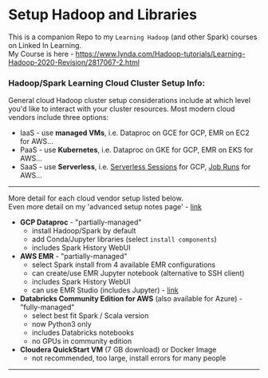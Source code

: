 # Setup Hadoop and Libraries

This is a companion Repo to my `Learning Hadoop` (and other Spark) courses on Linked In Learning.  
My Course is here - https://www.lynda.com/Hadoop-tutorials/Learning-Hadoop-2020-Revision/2817067-2.html

### Hadoop/Spark Learning Cloud Cluster Setup Info:

General cloud Hadoop cluster setup considerations include at which level you'd like to interact with your cluster resources.  Most modern cloud vendors include three options:

- IaaS - use **managed VMs**, i.e. Dataproc on GCE for GCP, EMR on EC2 for AWS...
- PaaS - use **Kubernetes**, i.e. Dataproc on GKE for GCP, EMR on EKS for AWS...
- SaaS - use **Serverless**, i.e. [Serverless Sessions](https://cloud.google.com/vertex-ai/docs/workbench/managed/serverless-spark) for GCP, [Job Runs](https://docs.aws.amazon.com/emr/latest/EMR-Serverless-UserGuide/emr-serverless.html) for AWS...

---

More detail for each cloud vendor setup listed below.   
Even more detail on my 'advanced setup notes page' - [link](https://github.com/lynnlangit/learning-hadoop-and-spark/blob/master/0a-Setup-Hadoop/adv-setup.md)

- **GCP Dataproc** - "partially-managed"
    - install Hadoop/Spark by default 
    - add Conda/Jupyter libraries (select `install components`)
    - includes Spark History WebUI
- **AWS EMR** - "partially-managed"
    - select Spark install from 4 available EMR configurations
    - can create/use EMR Jupyter notebook (alternative to SSH client)
    - includes Spark History WebUI
    - can use EMR Studio (includes Jupyter) - [link](https://aws.amazon.com/blogs/big-data/amazon-emr-studio-preview-a-new-notebook-first-ide-experience-with-amazon-emr/)
- **Databricks Community Edition for AWS** (also available for Azure) - "fully-managed"
    - select best fit Spark / Scala version
    - now Python3 only
    - includes Databricks notebooks
    - no GPUs in community edition
- **Cloudera QuickStart VM** (7 GB download) or Docker Image
    - not recommended, too large, install errors for many people
---


